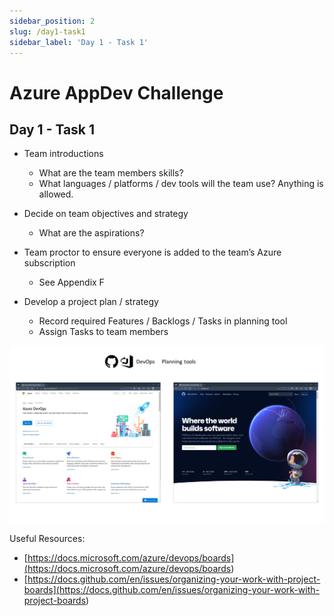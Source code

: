 ```yaml
---
sidebar_position: 2
slug: /day1-task1
sidebar_label: 'Day 1 - Task 1'
---
```

# Azure AppDev Challenge

## Day 1 - Task 1

- Team introductions
  - What are the team members skills?
  - What languages / platforms / dev tools will the team use? Anything is allowed.

- Decide on team objectives and strategy
  - What are the aspirations?

- Team proctor to ensure everyone is added to the team’s Azure subscription
  - See Appendix F

- Develop a project plan / strategy
  - Record required Features / Backlogs / Tasks in planning tool
  - Assign Tasks to team members

![alttext](../images/slide03.png)

Useful Resources:

- [https://docs.microsoft.com/azure/devops/boards](<https://docs.microsoft.com/azure/devops/boards>)
- [https://docs.github.com/en/issues/organizing-your-work-with-project-boards](<https://docs.github.com/en/issues/organizing-your-work-with-project-boards>)
